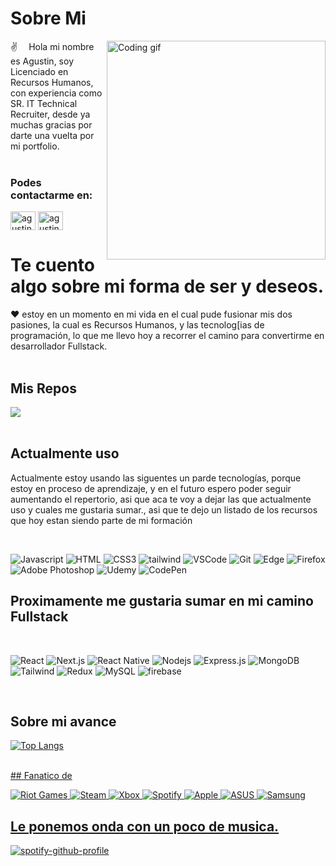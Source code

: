 # Sobre Mi
<p>
 <img align="right" width="350" src="/assets/programming.gif" alt="Coding gif" />
  
 ✌️ &emsp;Hola mi nombre es Agustin, soy Licenciado en Recursos Humanos, con experiencia como SR. IT Technical Recruiter, desde ya muchas gracias por darte una vuelta por mi portfolio. <br/><br/>
 
 <h3 align="left">Podes contactarme en:</h3>
<p align="left">
<a href="[(https://www.linkedin.com/in/agustinpbosio/)]" target="blank"><img align="center" src="https://raw.githubusercontent.com/rahuldkjain/github-profile-readme-generator/master/src/images/icons/Social/linked-in-alt.svg" alt="agustinpbosio" height="30" width="40" /></a>
<a href="[(https://www.facebook.com/agustinpbosio])" target="blank"><img align="center" src="https://raw.githubusercontent.com/rahuldkjain/github-profile-readme-generator/master/src/images/icons/Social/facebook.svg" alt="agustinpbosio" height="30" width="40" /></a>
  </p>


# Te cuento algo sobre mi forma de ser y deseos. 

 ❤️  estoy en un momento en mi vida en el cual pude fusionar mis dos pasiones, la cual es Recursos Humanos, y las tecnolog[ias de programación, lo que me llevo hoy a recorrer el camino para convertirme en desarrollador Fullstack.<br/><br/>

## Mis Repos

</a>
<a href="https://github.com/AgusBosio/miportfolio">
  <img align="center" src="https://github-readme-stats.vercel.app/api/pin/?username=AgusBosio&repo=miportfolio&description&theme=dracula" />
</a>

<br/>
<br/>




##  Actualmente uso

Actualmente estoy usando las siguentes un parde tecnologías, porque estoy en proceso de aprendizaje, y en el futuro espero poder seguir aumentando el repertorio, asi que aca te voy a dejar las que actualmente uso y cuales me gustaria sumar., asi que te dejo un listado de los recursos que hoy estan siendo parte de mi formación

<br/>

![Javascript](https://img.shields.io/badge/Javascript-F0DB4F?style=for-the-badge&labelColor=black&logo=javascript&logoColor=F0DB4F)
![HTML](https://img.shields.io/badge/HTML5-E34F26?style=for-the-badge&logo=html5&logoColor=white)
![CSS3](https://img.shields.io/badge/CSS3-1572B6?style=for-the-badge&logo=css3&logoColor=white)
![tailwind](https://img.shields.io/badge/Bootstrap-563D7C?style=for-the-badge&logo=tailwind&logoColor=white)
![VSCode](https://img.shields.io/badge/Visual_Studio-0078d7?style=for-the-badge&logo=visual%20studio&logoColor=white)
![Git](https://img.shields.io/badge/Git-F05032?style=for-the-badge&logo=git&logoColor=white)
![Edge](https://img.shields.io/badge/Edge-0078D7?style=for-the-badge&logo=Microsoft-edge&logoColor=white)
![Firefox](https://img.shields.io/badge/Firefox-FF7139?style=for-the-badge&logo=Firefox-Browser&logoColor=white)
![Adobe Photoshop](https://img.shields.io/badge/adobe%20photoshop-%2331A8FF.svg?style=for-the-badge&logo=adobe%20photoshop&logoColor=white)
![Udemy](https://img.shields.io/badge/Udemy-A435F0?style=for-the-badge&logo=Udemy&logoColor=white)
![CodePen](https://img.shields.io/badge/CodePen-white?style=for-the-badge&logo=codepen&logoColor=black)
<br/>

##  Proximamente me gustaria sumar en mi camino Fullstack

<br/>


![React](https://img.shields.io/badge/-React-61DBFB?style=for-the-badge&labelColor=black&logo=react&logoColor=61DBFB)
![Next.js](https://img.shields.io/badge/next.js-000000?style=for-the-badge&logo=nextdotjs&logoColor=white)
![React Native](https://img.shields.io/badge/React_Native-20232A?style=for-the-badge&logo=react&logoColor=61DAFB)
![Nodejs](https://img.shields.io/badge/Nodejs-3C873A?style=for-the-badge&labelColor=black&logo=node.js&logoColor=3C873A)
![Express.js](https://img.shields.io/badge/Express.js-000000?style=for-the-badge&logo=express&logoColor=white)
![MongoDB](https://img.shields.io/badge/MongoDB-4EA94B?style=for-the-badge&logo=mongodb&logoColor=white)
![Tailwind](https://img.shields.io/badge/Tailwind_CSS-092749?style=for-the-badge&logo=tailwindcss&logoColor=06B6D4&labelColor=000000)
![Redux](https://img.shields.io/badge/Redux-593D88?style=for-the-badge&logo=redux&logoColor=white)
![MySQL](https://img.shields.io/badge/mysql-%2300f.svg?style=for-the-badge&logo=mysql&logoColor=white)
![firebase](https://img.shields.io/badge/firebase-ffca28?style=for-the-badge&logo=firebase&logoColor=black)

<br/>

## Sobre mi avance


 [![Top Langs](https://github-readme-stats.vercel.app/api/top-langs/?username=AgusBosio&theme=dracula)](https://github.com/anuraghazra/github-readme-stats)
<a href="https://github.com/anuraghazra/github-readme-stats">

<br/>
## Fanatico de 

 ![Riot Games](https://img.shields.io/badge/riotgames-D32936.svg?style=for-the-badge&logo=riotgames&logoColor=white)
 ![Steam](https://img.shields.io/badge/steam-%23000000.svg?style=for-the-badge&logo=steam&logoColor=white)
 ![Xbox](https://img.shields.io/badge/xbox-%23107C10.svg?style=for-the-badge&logo=xbox&logoColor=white)
 ![Spotify](https://img.shields.io/badge/Spotify-1ED760?style=for-the-badge&logo=spotify&logoColor=white)
 	![Apple](https://img.shields.io/badge/Apple-%23000000.svg?style=for-the-badge&logo=apple&logoColor=white)
  ![ASUS](https://img.shields.io/badge/asus-000080.svg?style=for-the-badge&logo=asus&logoColor=white)
  ![Samsung](https://img.shields.io/badge/Samsung-%231428A0.svg?style=for-the-badge&logo=samsung&logoColor=white)
 
##  Le ponemos onda con un poco de musica.
[![spotify-github-profile](https://spotify-github-profile.vercel.app/api/view?uid=aguchob&cover_image=true&theme=default&show_offline=false&background_color=121212&bar_color_cover=true)](https://spotify-github-profile.vercel.app/api/view?uid=aguchob&redirect=true)
